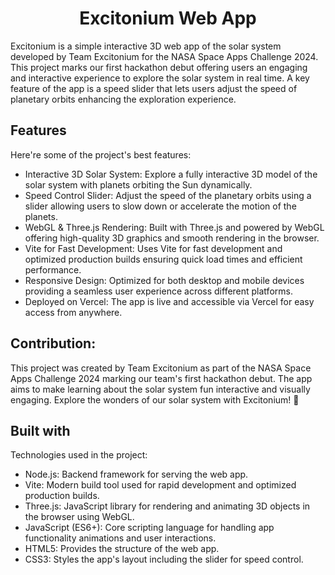 <h1 align="center" id="title">Excitonium Web App</h1>

<p id="description">Excitonium is a simple interactive 3D web app of the solar system developed by Team Excitonium for the NASA Space Apps Challenge 2024. This project marks our first hackathon debut offering users an engaging and interactive experience to explore the solar system in real time. A key feature of the app is a speed slider that lets users adjust the speed of planetary orbits enhancing the exploration experience.</p>

  
  
<h2><b>Features</b></h2>

Here're some of the project's best features:

*   Interactive 3D Solar System: Explore a fully interactive 3D model of the solar system with planets orbiting the Sun dynamically.
*   Speed Control Slider: Adjust the speed of the planetary orbits using a slider allowing users to slow down or accelerate the motion of the planets.
*   WebGL & Three.js Rendering: Built with Three.js and powered by WebGL offering high-quality 3D graphics and smooth rendering in the browser.
*   Vite for Fast Development: Uses Vite for fast development and optimized production builds ensuring quick load times and efficient performance.
*   Responsive Design: Optimized for both desktop and mobile devices providing a seamless user experience across different platforms.
*   Deployed on Vercel: The app is live and accessible via Vercel for easy access from anywhere.

<h2><b>Contribution:</b></h2>

This project was created by Team Excitonium as part of the NASA Space Apps Challenge 2024 marking our team's first hackathon debut. The app aims to make learning about the solar system fun interactive and visually engaging. Explore the wonders of our solar system with Excitonium! 🌌

  
  
<h2><b>Built with</b></h2>

Technologies used in the project:

*   Node.js: Backend framework for serving the web app.
*   Vite: Modern build tool used for rapid development and optimized production builds.
*   Three.js: JavaScript library for rendering and animating 3D objects in the browser using WebGL.
*   JavaScript (ES6+): Core scripting language for handling app functionality animations and user interactions.
*   HTML5: Provides the structure of the web app.
*   CSS3: Styles the app's layout including the slider for speed control.
